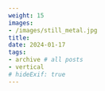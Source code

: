 ```yaml
---
weight: 15
images:
- /images/still_metal.jpg
title:
date: 2024-01-17
tags:
- archive # all posts
- vertical
# hideExif: true
---
```

